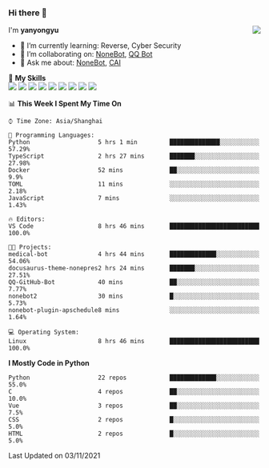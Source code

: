 ### Hi there 👋

<a href="#">
  <img align="right" src="https://github-readme-stats.vercel.app/api?username=yanyongyu&count_private=true&show_icons=true&bg_color=15,f2f7fd,E0EAFC" />
</a>

I'm **yanyongyu**

- 🌱 I’m currently learning: Reverse, Cyber Security
- 👯 I’m collaborating on: [NoneBot](https://github.com/nonebot), [QQ Bot](https://github.com/Mrs4s/go-cqhttp)
- 💬 Ask me about: [NoneBot](https://github.com/nonebot), [CAI](https://github.com/cscs181/CAI)

🌟 **My Skills**  
![](https://img.shields.io/badge/-Python-3e74a2?style=flat-square&logo=Python&logoColor=fff)
![](https://img.shields.io/badge/-Node.js-339933?style=flat-square&logo=Node.js&logoColor=fff)
![](https://img.shields.io/badge/-Vue-4fc08d?style=flat-square&logo=Vue.js&logoColor=fff)
![](https://img.shields.io/badge/-React-2d98ce?style=flat-square&logo=React&logoColor=fff)
![](https://img.shields.io/badge/-Docker-2496ED?style=flat-square&logo=Docker&logoColor=fff)
![](https://img.shields.io/badge/-Linux-000000?style=flat-square&logo=Linux&logoColor=fff)
![](https://img.shields.io/badge/-MySQL-4479A1?style=flat-square&logo=MySQL&logoColor=fff)
![](https://img.shields.io/badge/-Redis-DC382D?style=flat-square&logo=Redis&logoColor=fff)
![](https://img.shields.io/badge/-MongoDB-47A248?style=flat-square&logo=MongoDB&logoColor=fff)

<!--START_SECTION:waka-->
📊 **This Week I Spent My Time On** 

```text
⌚︎ Time Zone: Asia/Shanghai

💬 Programming Languages: 
Python                   5 hrs 1 min         ██████████████░░░░░░░░░░░   57.29% 
TypeScript               2 hrs 27 mins       ███████░░░░░░░░░░░░░░░░░░   27.98% 
Docker                   52 mins             ██░░░░░░░░░░░░░░░░░░░░░░░   9.9% 
TOML                     11 mins             ░░░░░░░░░░░░░░░░░░░░░░░░░   2.18% 
JavaScript               7 mins              ░░░░░░░░░░░░░░░░░░░░░░░░░   1.43%

🔥 Editors: 
VS Code                  8 hrs 46 mins       █████████████████████████   100.0%

🐱‍💻 Projects: 
medical-bot              4 hrs 44 mins       █████████████░░░░░░░░░░░░   54.06% 
docusaurus-theme-nonepres2 hrs 24 mins       ███████░░░░░░░░░░░░░░░░░░   27.51% 
QQ-GitHub-Bot            40 mins             ██░░░░░░░░░░░░░░░░░░░░░░░   7.77% 
nonebot2                 30 mins             █░░░░░░░░░░░░░░░░░░░░░░░░   5.73% 
nonebot-plugin-apschedule8 mins              ░░░░░░░░░░░░░░░░░░░░░░░░░   1.64%

💻 Operating System: 
Linux                    8 hrs 46 mins       █████████████████████████   100.0%

```

**I Mostly Code in Python** 

```text
Python                   22 repos            █████████████░░░░░░░░░░░░   55.0% 
C                        4 repos             ██░░░░░░░░░░░░░░░░░░░░░░░   10.0% 
Vue                      3 repos             ██░░░░░░░░░░░░░░░░░░░░░░░   7.5% 
CSS                      2 repos             █░░░░░░░░░░░░░░░░░░░░░░░░   5.0% 
HTML                     2 repos             █░░░░░░░░░░░░░░░░░░░░░░░░   5.0%

```



 Last Updated on 03/11/2021
<!--END_SECTION:waka-->
